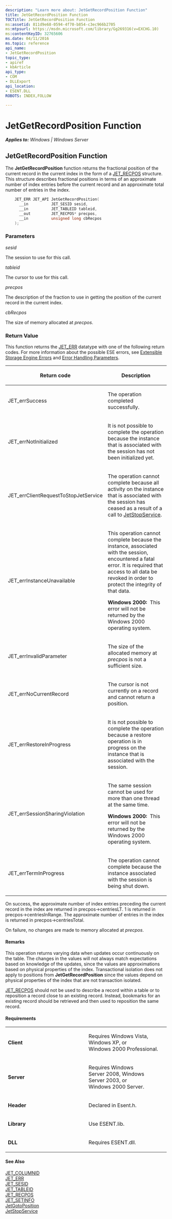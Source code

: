 ```yaml
---
description: "Learn more about: JetGetRecordPosition Function"
title: JetGetRecordPosition Function
TOCTitle: JetGetRecordPosition Function
ms:assetid: 811d9e68-0594-4f70-b854-c3ec966b2705
ms:mtpsurl: https://msdn.microsoft.com/library/Gg269316(v=EXCHG.10)
ms:contentKeyID: 32765606
ms.date: 04/11/2016
ms.topic: reference
api_name: 
- JetGetRecordPosition
topic_type: 
- apiref
- kbArticle
api_type: 
- COM
- DLLExport
api_location: 
- ESENT.DLL
ROBOTS: INDEX,FOLLOW

---
```


# JetGetRecordPosition Function


_**Applies to:** Windows | Windows Server_

## JetGetRecordPosition Function

The **JetGetRecordPosition** function returns the fractional position of the current record in the current index in the form of a [JET_RECPOS](./jet-recpos-structure.md) structure. This structure describes fractional positions in terms of an approximate number of index entries before the current record and an approximate total number of entries in the index.

```cpp
    JET_ERR JET_API JetGetRecordPosition(
      __in          JET_SESID sesid,
      __in          JET_TABLEID tableid,
      __out         JET_RECPOS* precpos,
      __in          unsigned long cbRecpos
    );
```

### Parameters

*sesid*

The session to use for this call.

*tableid*

The cursor to use for this call.

*precpos*

The description of the fraction to use in getting the position of the current record in the current index.

*cbRecpos*

The size of memory allocated at *precpos*.

### Return Value

This function returns the [JET_ERR](./jet-err.md) datatype with one of the following return codes. For more information about the possible ESE errors, see [Extensible Storage Engine Errors](./extensible-storage-engine-errors.md) and [Error Handling Parameters](./error-handling-parameters.md).

<table>
<colgroup>
<col style="width: 50%" />
<col style="width: 50%" />
</colgroup>
<thead>
<tr class="header">
<th><p>Return code</p></th>
<th><p>Description</p></th>
</tr>
</thead>
<tbody>
<tr class="odd">
<td><p>JET_errSuccess</p></td>
<td><p>The operation completed successfully.</p></td>
</tr>
<tr class="even">
<td><p>JET_errNotInitialized</p></td>
<td><p>It is not possible to complete the operation because the instance that is associated with the session has not been initialized yet.</p></td>
</tr>
<tr class="odd">
<td><p>JET_errClientRequestToStopJetService</p></td>
<td><p>The operation cannot complete because all activity on the instance that is associated with the session has ceased as a result of a call to <a href="gg269240(v=exchg.10).md">JetStopService</a>.</p></td>
</tr>
<tr class="even">
<td><p>JET_errInstanceUnavailable</p></td>
<td><p>This operation cannot complete because the instance, associated with the session, encountered a fatal error. It is required that access to all data be revoked in order to protect the integrity of that data.</p>
<p><strong>Windows 2000:</strong>  This error will not be returned by the Windows 2000 operating system.</p></td>
</tr>
<tr class="odd">
<td><p>JET_errInvalidParameter</p></td>
<td><p>The size of the allocated memory at <em>precpos</em> is not a sufficient size.</p></td>
</tr>
<tr class="even">
<td><p>JET_errNoCurrentRecord</p></td>
<td><p>The cursor is not currently on a record and cannot return a position.</p></td>
</tr>
<tr class="odd">
<td><p>JET_errRestoreInProgress</p></td>
<td><p>It is not possible to complete the operation because a restore operation is in progress on the instance that is associated with the session.</p></td>
</tr>
<tr class="even">
<td><p>JET_errSessionSharingViolation</p></td>
<td><p>The same session cannot be used for more than one thread at the same time.</p>
<p><strong>Windows 2000:</strong>  This error will not be returned by the Windows 2000 operating system.</p></td>
</tr>
<tr class="odd">
<td><p>JET_errTermInProgress</p></td>
<td><p>The operation cannot complete because the instance associated with the session is being shut down.</p></td>
</tr>
</tbody>
</table>


On success, the approximate number of index entries preceding the current record in the index are returned in precpos-\>centriesLT. 1 is returned in precpos-\>centriesInRange. The approximate number of entries in the index is returned in precpos-\>centriesTotal.

On failure, no changes are made to memory allocated at *precpos*.

#### Remarks

This operation returns varying data when updates occur continuously on the table. The changes in the values will not always match expectations based on knowledge of the updates, since the values are approximations based on physical properties of the index. Transactional isolation does not apply to positions from **JetGetRecordPosition** since the values depend on physical properties of the index that are not transaction isolated.

[JET_RECPOS](./jet-recpos-structure.md) should not be used to describe a record within a table or to reposition a record close to an existing record. Instead, bookmarks for an existing record should be retrieved and then used to reposition the same record.

#### Requirements

<table>
<colgroup>
<col style="width: 50%" />
<col style="width: 50%" />
</colgroup>
<tbody>
<tr class="odd">
<td><p><strong>Client</strong></p></td>
<td><p>Requires Windows Vista, Windows XP, or Windows 2000 Professional.</p></td>
</tr>
<tr class="even">
<td><p><strong>Server</strong></p></td>
<td><p>Requires Windows Server 2008, Windows Server 2003, or Windows 2000 Server.</p></td>
</tr>
<tr class="odd">
<td><p><strong>Header</strong></p></td>
<td><p>Declared in Esent.h.</p></td>
</tr>
<tr class="even">
<td><p><strong>Library</strong></p></td>
<td><p>Use ESENT.lib.</p></td>
</tr>
<tr class="odd">
<td><p><strong>DLL</strong></p></td>
<td><p>Requires ESENT.dll.</p></td>
</tr>
</tbody>
</table>


#### See Also

[JET_COLUMNID](./jet-columnid.md)  
[JET_ERR](./jet-err.md)  
[JET_SESID](./jet-sesid.md)  
[JET_TABLEID](./jet-tableid.md)  
[JET_RECPOS](./jet-recpos-structure.md)  
[JET_SETINFO](./jet-setinfo-structure.md)  
[JetGotoPosition](./jetgotoposition-function.md)  
[JetStopService](./jetstopservice-function.md)
